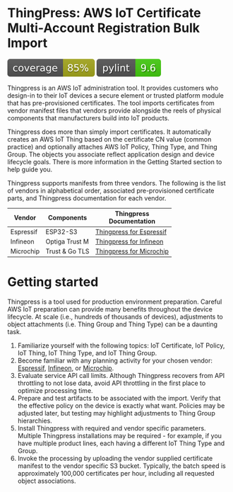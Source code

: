 # ThingPress: AWS IoT Certificate Multi-Account Registration Bulk Import

![Coverage](coverage.svg)
![pylint](linting.svg)

Thingpress is an AWS IoT administration tool. It provides customers who
design-in to their IoT devices a secure element or trusted platform module
that has pre-provisioned certificates. The tool imports certificates
from vendor manifest files that vendors provide alongside the reels of
physical components that manufacturers build into IoT products.

Thingpress does more than simply import certificates. It automatically creates an AWS IoT Thing based on the certificate CN value (common practice) and optionally attaches AWS IoT Policy, Thing Type, and Thing Group. The objects you associate reflect application design and device lifecycle goals. There is more information in the Getting Started section to help guide you.

Thingpress supports manifests from three vendors. The following is the list
of vendors in alphabetical order, associated pre-provisioned certificate
parts, and Thingpress  documentation for each vendor.

| Vendor    | Components | Thingpress<br/>Documentation | 
| --------- | ---------- | ---------------------------- |
| Espressif | ESP32-S3 | [Thingpress for Espressif](doc/espressif.md) |
| Infineon  | Optiga Trust M| [Thingpress for Infineon](doc/infineon.md) |
| Microchip | Trust & Go TLS | [Thingpress for Microchip](doc/microchip.md) |

# Getting started

Thingpress is a tool used for production environment preparation.
Careful AWS IoT preparation can provide many benefits throughout
the device lifecycle. At scale (i.e., hundreds of thousands of
devices), adjustments to object attachments (i.e. Thing Group and
Thing Type) can be a daunting task.

1. Familiarize yourself with the following topics:
   IoT Certificate,
   IoT Policy,
   IoT Thing, 
   IoT Thing Type, and
   IoT Thing Group.
2. Become familiar with any planning activity for your chosen vendor: [Espressif](doc/espressif.md), [Infineon](doc/infineon.md), or [Microchip](doc/microchip.md).
3. Evaluate service API call limits. Although Thingpress recovers from
   API throttling to not lose data, avoid API throttling in the
   first place to optimize processing time.
3. Prepare and test artifacts to be associated with the import.
   Verify that the effective policy on the device is exactly what
   want. Policies may be adjusted later, but testing may highlight
   adjustments to Thing Group hierarchies.
4. Install Thingpress with required and vendor specific parameters.
   Multiple Thingpress installations may be required - for example,
   if you have multiple product lines, each having a different
   IoT Thing Type and Group.
5. Invoke the processing by uploading the vendor supplied certificate
   manifest to the vendor specific S3 bucket. Typically, the batch
   speed is approximately 100,000 certificates per hour, including
   all requested object associations.

